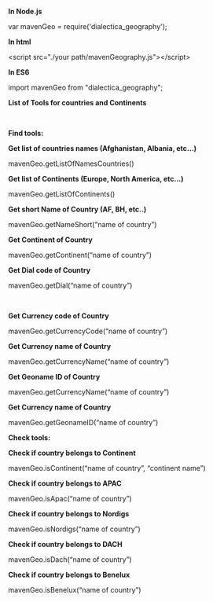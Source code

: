 <p style="margin-bottom: 0in"><b>In Node.js</b></p>
<p style="margin-bottom: 0in">var mavenGeo =
require('dialectica_geography');</p>

<p style="margin-bottom: 0in"><b>In html</b></p>
<p style="margin-bottom: 0in">&lt;script src=&quot;./your
path/mavenGeography.js&quot;&gt;&lt;/script&gt;</p>

<p style="margin-bottom: 0in"><b>In ES6</b></p>
<p style="margin-bottom: 0in">import mavenGeo from
&quot;dialectica_geography&quot;;</p>


<p style="margin-bottom: 0in"><b>List of Tools for countries and
Continents</b></p>
<p style="margin-bottom: 0in"><br/>

</p>
<p style="margin-bottom: 0in"><b>Find tools:</b></p>
<p style="margin-bottom: 0in"><b>Get list of countries names
(Afghanistan, Albania, etc...)</b></p>
<p style="margin-bottom: 0in">mavenGeo.getListOfNamesCountries()</p>

<p style="margin-bottom: 0in"><b>Get list of Continents (Europe, North
America, etc...)</b></p>
<p style="margin-bottom: 0in">mavenGeo.getListOfContinents()</p>

<p style="margin-bottom: 0in"><b>Get short Name of Country (AF, BH,
etc..)</b></p>
<p style="margin-bottom: 0in">mavenGeo.getNameShort(“name of
country”)</p>

<p style="margin-bottom: 0in"><b>Get Continent of Country
</b></p>
<p style="margin-bottom: 0in">mavenGeo.getContinent(“name of
country”)</p>

<p style="margin-bottom: 0in"><b>Get Dial code of Country
</b></p>
<p style="margin-bottom: 0in">mavenGeo.getDial(“name of country”)</p>
<p style="margin-bottom: 0in"><br/>

</p>
<p style="margin-bottom: 0in"><b>Get Currency code of Country
</b></p>
<p style="margin-bottom: 0in">mavenGeo.getCurrencyCode(“name of
country”)</p>

<p style="margin-bottom: 0in"><b>Get Currency name of Country
</b></p>
<p style="margin-bottom: 0in">mavenGeo.getCurrencyName(“name of
country”)</p>

<p style="margin-bottom: 0in"><b>Get Geoname ID  of Country
</b></p>
<p style="margin-bottom: 0in">mavenGeo.getCurrencyName(“name of
country”)</p>

<p style="margin-bottom: 0in"><b>Get Currency name of Country
</b></p>
<p style="margin-bottom: 0in">mavenGeo.getGeonameID(“name of
country”)</p>

<p style="margin-bottom: 0in"><b>Check tools:</b></p>
<p style="margin-bottom: 0in"><b>Check if country belongs to Continent</b></p>
<p style="margin-bottom: 0in">mavenGeo.isContinent(“name of
country”, “continent name”)</p>

<p style="margin-bottom: 0in"><b>Check if country belongs to APAC</b></p>
<p style="margin-bottom: 0in">mavenGeo.isApac(“name of country”)</p>

<p style="margin-bottom: 0in"><b>Check if country belongs to Nordigs</b></p>
<p style="margin-bottom: 0in">mavenGeo.isNordigs(“name of country”)</p>

<p style="margin-bottom: 0in"><b>Check if country belongs to DACH</b></p>
<p style="margin-bottom: 0in">mavenGeo.isDach(“name of country”)</p>

<p style="margin-bottom: 0in"><b>Check if country belongs to Benelux</b></p>
<p style="margin-bottom: 0in">mavenGeo.isBenelux(“name of country”)</p>

<p style="margin-bottom: 0in"><br/>

